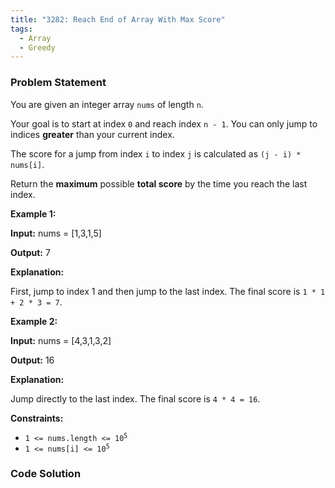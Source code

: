 ```yaml
---
title: "3282: Reach End of Array With Max Score"
tags:
  - Array
  - Greedy
---
```

### Problem Statement

<p>You are given an integer array <code>nums</code> of length <code>n</code>.</p>

<p>Your goal is to start at index <code>0</code> and reach index <code>n - 1</code>. You can only jump to indices <strong>greater</strong> than your current index.</p>

<p>The score for a jump from index <code>i</code> to index <code>j</code> is calculated as <code>(j - i) * nums[i]</code>.</p>

<p>Return the <strong>maximum</strong> possible <b>total score</b> by the time you reach the last index.</p>


<p><strong class="example">Example 1:</strong></p>

<div class="example-block">
<p><strong>Input:</strong> <span class="example-io">nums = [1,3,1,5]</span></p>

<p><strong>Output:</strong> 7</p>

<p><strong>Explanation:</strong></p>

<p>First, jump to index 1 and then jump to the last index. The final score is <code>1 * 1 + 2 * 3 = 7</code>.</p>
</div>

<p><strong class="example">Example 2:</strong></p>

<div class="example-block">
<p><strong>Input:</strong> <span class="example-io">nums = [4,3,1,3,2]</span></p>

<p><strong>Output:</strong> 16</p>

<p><strong>Explanation:</strong></p>

<p>Jump directly to the last index. The final score is <code>4 * 4 = 16</code>.</p>
</div>


<p><strong>Constraints:</strong></p>

<ul>
	<li><code>1 &lt;= nums.length &lt;= 10<sup>5</sup></code></li>
	<li><code>1 &lt;= nums[i] &lt;= 10<sup>5</sup></code></li>
</ul>


### Code Solution

```python

```
